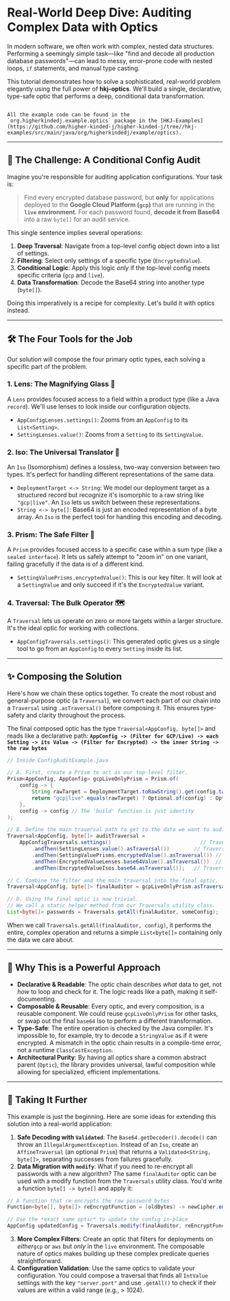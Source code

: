 # Real-World Deep Dive: Auditing Complex Data with Optics

In modern software, we often work with complex, nested data structures. Performing a seemingly simple task—like "find and decode all production database passwords"—can lead to messy, error-prone code with nested loops, `if` statements, and manual type casting.

This tutorial demonstrates how to solve a sophisticated, real-world problem elegantly using the full power of **hkj-optics**. We'll build a single, declarative, type-safe optic that performs a deep, conditional data transformation.

~~~ admonish info

All the example code can be found in the  `org.higherkindedj.example.optics` package in the [HKJ-Examples](https://github.com/higher-kinded-j/higher-kinded-j/tree//hkj-examples/src/main/java/org/higherkindedj/example/optics).

~~~

---

## 🎯 The Challenge: A Conditional Config Audit

Imagine you're responsible for auditing application configurations. Your task is:

> Find every encrypted database password, but **only** for applications deployed to the **Google Cloud Platform (`gcp`)** that are running in the **`live` environment**. For each password found, **decode it from Base64** into a raw `byte[]` for an audit service.

This single sentence implies several operations:

1. **Deep Traversal**: Navigate from a top-level config object down into a list of settings.
2. **Filtering**: Select only settings of a specific type (`EncryptedValue`).
3. **Conditional Logic**: Apply this logic *only* if the top-level config meets specific criteria (`gcp` and `live`).
4. **Data Transformation**: Decode the Base64 string into another type (`byte[]`).

Doing this imperatively is a recipe for complexity. Let's build it with optics instead.

---

## 🛠️ The Four Tools for the Job

Our solution will compose the four primary optic types, each solving a specific part of the problem.

### 1. **Lens**: The Magnifying Glass 🔎

A `Lens` provides focused access to a field within a product type (like a Java `record`). We'll use lenses to look inside our configuration objects.

* `AppConfigLenses.settings()`: Zooms from an `AppConfig` to its `List<Setting>`.
* `SettingLenses.value()`: Zooms from a `Setting` to its `SettingValue`.

### 2. **Iso**: The Universal Translator 🔄

An `Iso` (Isomorphism) defines a lossless, two-way conversion between two types. It's perfect for handling different representations of the same data.

* `DeploymentTarget <-> String`: We model our deployment target as a structured record but recognize it's isomorphic to a raw string like `"gcp|live"`. An `Iso` lets us switch between these representations.
* `String <-> byte[]`: Base64 is just an encoded representation of a byte array. An `Iso` is the perfect tool for handling this encoding and decoding.

### 3. **Prism**: The Safe Filter 🔬

A `Prism` provides focused access to a specific case within a sum type (like a `sealed interface`). It lets us safely attempt to "zoom in" on one variant, failing gracefully if the data is of a different kind.

* `SettingValuePrisms.encryptedValue()`: This is our key filter. It will look at a `SettingValue` and only succeed if it's the `EncryptedValue` variant.

### 4. **Traversal**: The Bulk Operator 🗺️

A `Traversal` lets us operate on zero or more targets within a larger structure. It's the ideal optic for working with collections.

* `AppConfigTraversals.settings()`: This generated optic gives us a single tool to go from an `AppConfig` to every `Setting` inside its list.

---

## ✨ Composing the Solution

Here's how we chain these optics together. To create the most robust and general-purpose optic (a `Traversal`), we convert each part of our chain into a `Traversal` using `.asTraversal()` before composing it. This ensures type-safety and clarity throughout the process.

The final composed optic has the type `Traversal<AppConfig, byte[]>` and reads like a declarative path: **`AppConfig -> (Filter for GCP/Live) -> each Setting -> its Value -> (Filter for Encrypted) -> the inner String -> the raw bytes`**

```java
// Inside ConfigAuditExample.java

// A. First, create a Prism to act as our top-level filter.
Prism<AppConfig, AppConfig> gcpLiveOnlyPrism = Prism.of(
    config -> {
        String rawTarget = DeploymentTarget.toRawString().get(config.target());
        return "gcp|live".equals(rawTarget) ? Optional.of(config) : Optional.empty();
    },
    config -> config // The 'build' function is just identity
);

// B. Define the main traversal path to get to the data we want to audit.
Traversal<AppConfig, byte[]> auditTraversal =
    AppConfigTraversals.settings()                             // Traversal<AppConfig, Setting>
        .andThen(SettingLenses.value().asTraversal())        // Traversal<AppConfig, SettingValue>
        .andThen(SettingValuePrisms.encryptedValue().asTraversal()) // Traversal<AppConfig, EncryptedValue>
        .andThen(EncryptedValueLenses.base64Value().asTraversal())  // Traversal<AppConfig, String>
        .andThen(EncryptedValueIsos.base64.asTraversal());   // Traversal<AppConfig, byte[]>

// C. Combine the filter and the main traversal into the final optic.
Traversal<AppConfig, byte[]> finalAuditor = gcpLiveOnlyPrism.asTraversal().andThen(auditTraversal);

// D. Using the final optic is now trivial.
// We call a static helper method from our Traversals utility class.
List<byte[]> passwords = Traversals.getAll(finalAuditor, someConfig);
```


When we call `Traversals.getAll(finalAuditor, config)`, it performs the entire, complex operation and returns a simple `List<byte[]>` containing only the data we care about.

---

## 🚀 Why This is a Powerful Approach

* **Declarative & Readable**: The optic chain describes *what* data to get, not *how* to loop and check for it. The logic reads like a path, making it self-documenting.
* **Composable & Reusable**: Every optic, and every composition, is a reusable component. We could reuse `gcpLiveOnlyPrism` for other tasks, or swap out the final `base64` Iso to perform a different transformation.
* **Type-Safe**: The entire operation is checked by the Java compiler. It's impossible to, for example, try to decode a `StringValue` as if it were encrypted. A mismatch in the optic chain results in a compile-time error, not a runtime `ClassCastException`.
* **Architectural Purity**: By having all optics share a common abstract parent (`Optic`), the library provides universal, lawful composition while allowing for specialized, efficient implementations.

---

## 🧠 Taking It Further

This example is just the beginning. Here are some ideas for extending this solution into a real-world application:

1. **Safe Decoding with `Validated`**: The `Base64.getDecoder().decode()` can throw an `IllegalArgumentException`. Instead of an `Iso`, create an `AffineTraversal` (an optional `Prism`) that returns a `Validated<String, byte[]>`, separating successes from failures gracefully.
2. **Data Migration with `modify`**: What if you need to re-encrypt all passwords with a new algorithm? The same `finalAuditor` optic can be used with a modify function from the `Traversals` utility class. You'd write a function `byte[] -> byte[]` and apply it:
```java
// A function that re-encrypts the raw password bytes
Function<byte[], byte[]> reEncryptFunction = (oldBytes) -> newCipher.encrypt(oldBytes);

// Use the *exact same optic* to update the config in-place
AppConfig updatedConfig = Traversals.modify(finalAuditor, reEncryptFunction, originalConfig);
```

3.  **More Complex Filters**: Create an optic that filters for deployments on *either*`gcp` or `aws` but *only* in the `live` environment. The composable nature of optics makes building up these complex predicate queries straightforward.
4.  **Configuration Validation**: Use the same optics to validate your configuration. You could compose a traversal that finds all `IntValue` settings with the key `"server.port"` and use `.getAll()` to check if their values are within a valid range (e.g., > 1024).
